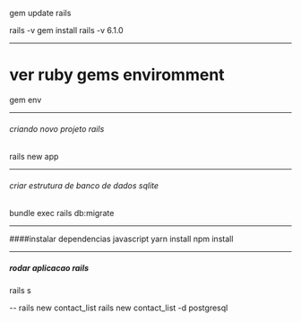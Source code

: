 gem update rails

rails -v
gem install rails -v 6.1.0

---
# ver ruby gems enviromment

gem env

---

###### criando novo projeto rails
rails new app

---
###### criar estrutura de banco de dados sqlite
bundle exec rails db:migrate

---
####instalar dependencias javascript
yarn install
npm install

---
##### rodar aplicacao rails
rails s

-- 
rails new contact_list
rails new contact_list -d postgresql

